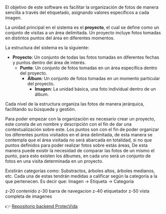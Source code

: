 

El objetivo de este software es facilitar la organización de fotos de manera sencilla a través del etiquetado, asignando valores específicos a cada imagen.

La unidad principal en el sistema es el **proyecto**, el cual se define como un conjunto de visitas a un área delimitada. Un proyecto incluye fotos tomadas en distintos puntos del área en diferentes momentos.

La estructura del sistema es la siguiente:

- **Proyecto**: Un conjunto de todas las fotos tomadas en diferentes fechas y puntos dentro del área de interés.
    - **Punto**: Un conjunto de fotos tomadas en un área específica dentro del proyecto.
        - **Álbum**: Un conjunto de fotos tomadas en un momento particular del proyecto.
            - **Imagen**: La unidad básica, una foto individual dentro de un álbum.

Cada nivel de la estructura organiza las fotos de manera jerárquica, facilitando su búsqueda y gestión.


Para poder empezar con la organización es necesario crear un proyecto, este consta de un nombre y descripción con el fin de dar una contextualización sobre este. Los puntos son con el fin de poder organizar los diferentes puntos visitados en el área delimitada, de esta manera se contempla que el área visitada no será abarcada en totalidad, si no que puntos definidos para poder realizar fotos sobre estás áreas, De esta manera puede existir la necesidad de comparar las fotos de un mismo el punto, para esto existen los álbumes, en cada uno será un conjunto de fotos en una visita determinada en un proyecto.

Existirán categorías como: Substractos, árboles altos, árboles medianos, etc. Cada una de estas tendrán medidas a calificar según la categoría a la que pertenecen.
Es decir que:
Imagen -> Etiqueta -> Categoría

z-20 contenido
z-30 barra de navegacion
z-40 etiquetador
z-50 vista completa de imagenes

👉 [Repositorio backend ProtecVida](https://github.com/rafaelmerlin23/picture_classification)
